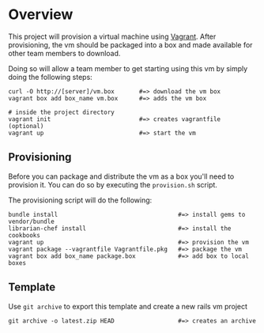 # Overview

This project will provision a virtual machine using
[Vagrant](http://vagrantup.com). After provisioning, the vm should be packaged
into a box and made available for other team members to download.

Doing so will allow a team member to get starting using this vm by simply doing
the following steps:

    curl -O http://[server]/vm.box       #=> download the vm box
    vagrant box add box_name vm.box      #=> adds the vm box

    # inside the project directory
    vagrant init                         #=> creates vagrantfile (optional)
    vagrant up                           #=> start the vm


## Provisioning

Before you can package and distribute the vm as a box you'll need to provision
it. You can do so by executing the `provision.sh` script. 

The provisioning script will do the following:

    bundle install                                  #=> install gems to vendor/bundle
    librarian-chef install                          #=> install the cookbooks
    vagrant up                                      #=> provision the vm
    vagrant package --vagrantfile Vagrantfile.pkg   #=> package the vm
    vagrant box add box_name package.box            #=> add box to local boxes

## Template

Use `git archive` to export this template and create a new rails vm project

    git archive -o latest.zip HEAD                  #=> creates an archive

